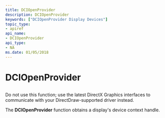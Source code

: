 ```yaml
---
title: DCIOpenProvider
description: DCIOpenProvider
keywords: ["DCIOpenProvider Display Devices"]
topic_type:
- apiref
api_name:
- DCIOpenProvider
api_type:
- NA
ms.date: 01/05/2018
---
```


# DCIOpenProvider


## <span id="ddk_dciopenprovider_gg"></span><span id="DDK_DCIOPENPROVIDER_GG"></span>


Do not use this function; use the latest DirectX Graphics interfaces to communicate with your DirectDraw-supported driver instead.

The **DCIOpenProvider** function obtains a display's device context handle.

 

 





